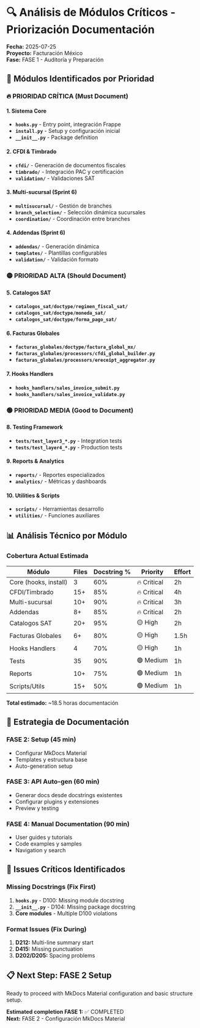 # 🔍 Análisis de Módulos Críticos - Priorización Documentación

**Fecha:** 2025-07-25  
**Proyecto:** Facturación México  
**Fase:** FASE 1 - Auditoría y Preparación

## 🎯 Módulos Identificados por Prioridad

### 🔥 PRIORIDAD CRÍTICA (Must Document)

#### 1. Sistema Core
- **`hooks.py`** - Entry point, integración Frappe
- **`install.py`** - Setup y configuración inicial  
- **`__init__.py`** - Package definition

#### 2. CFDI & Timbrado
- **`cfdi/`** - Generación de documentos fiscales
- **`timbrado/`** - Integración PAC y certificación
- **`validation/`** - Validaciones SAT

#### 3. Multi-sucursal (Sprint 6)
- **`multisucursal/`** - Gestión de branches
- **`branch_selection/`** - Selección dinámica sucursales
- **`coordination/`** - Coordinación entre branches

#### 4. Addendas (Sprint 6)  
- **`addendas/`** - Generación dinámica
- **`templates/`** - Plantillas configurables
- **`validation/`** - Validación formato

### 🟡 PRIORIDAD ALTA (Should Document)

#### 5. Catalogos SAT
- **`catalogos_sat/doctype/regimen_fiscal_sat/`**
- **`catalogos_sat/doctype/moneda_sat/`** 
- **`catalogos_sat/doctype/forma_pago_sat/`**

#### 6. Facturas Globales
- **`facturas_globales/doctype/factura_global_mx/`**
- **`facturas_globales/processors/cfdi_global_builder.py`**
- **`facturas_globales/processors/ereceipt_aggregator.py`**

#### 7. Hooks Handlers
- **`hooks_handlers/sales_invoice_submit.py`**
- **`hooks_handlers/sales_invoice_validate.py`**

### 🟢 PRIORIDAD MEDIA (Good to Document)

#### 8. Testing Framework
- **`tests/test_layer3_*.py`** - Integration tests
- **`tests/test_layer4_*.py`** - Production tests  

#### 9. Reports & Analytics
- **`reports/`** - Reportes especializados
- **`analytics/`** - Métricas y dashboards

#### 10. Utilities & Scripts
- **`scripts/`** - Herramientas desarrollo
- **`utilities/`** - Funciones auxiliares

## 📊 Análisis Técnico por Módulo

### Cobertura Actual Estimada

| Módulo | Files | Docstring % | Priority | Effort |
|--------|-------|-------------|----------|--------|
| Core (hooks, install) | 3 | 60% | 🔥 Critical | 2h |
| CFDI/Timbrado | 15+ | 85% | 🔥 Critical | 4h |
| Multi-sucursal | 10+ | 90% | 🔥 Critical | 3h |
| Addendas | 8+ | 85% | 🔥 Critical | 2h |
| Catalogos SAT | 20+ | 95% | 🟡 High | 2h |
| Facturas Globales | 6+ | 80% | 🟡 High | 1.5h |
| Hooks Handlers | 4 | 70% | 🟡 High | 1h |
| Tests | 35 | 90% | 🟢 Medium | 1h |
| Reports | 10+ | 75% | 🟢 Medium | 1h |
| Scripts/Utils | 15+ | 50% | 🟢 Medium | 1h |

**Total estimado:** ~18.5 horas documentación

## 🎯 Estrategia de Documentación

### FASE 2: Setup (45 min)
- Configurar MkDocs Material
- Templates y estructura base
- Auto-generation setup

### FASE 3: API Auto-gen (60 min)  
- Generar docs desde docstrings existentes
- Configurar plugins y extensiones
- Preview y testing

### FASE 4: Manual Documentation (90 min)
- User guides y tutorials
- Code examples y samples  
- Navigation y search

## 🔧 Issues Críticos Identificados

### Missing Docstrings (Fix First)
1. **`hooks.py`** - D100: Missing module docstring
2. **`__init__.py`** - D104: Missing package docstring  
3. **Core modules** - Multiple D100 violations

### Format Issues (Fix During)
1. **D212:** Multi-line summary start
2. **D415:** Missing punctuation
3. **D202/D205:** Spacing problems

## 📋 Next Step: FASE 2 Setup

Ready to proceed with MkDocs Material configuration and basic structure setup.

**Estimated completion FASE 1:** ✅ COMPLETED  
**Next:** FASE 2 - Configuración MkDocs Material